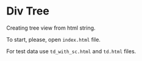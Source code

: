 # Div Tree

Creating tree view from html string.

To start, please, open `index.html` file.

For test data use `td_with_sc.html` and `td.html` files.